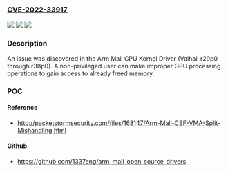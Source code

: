 ### [CVE-2022-33917](https://cve.mitre.org/cgi-bin/cvename.cgi?name=CVE-2022-33917)
![](https://img.shields.io/static/v1?label=Product&message=n%2Fa&color=blue)
![](https://img.shields.io/static/v1?label=Version&message=n%2Fa&color=blue)
![](https://img.shields.io/static/v1?label=Vulnerability&message=n%2Fa&color=brighgreen)

### Description

An issue was discovered in the Arm Mali GPU Kernel Driver (Valhall r29p0 through r38p0). A non-privileged user can make improper GPU processing operations to gain access to already freed memory.

### POC

#### Reference
- http://packetstormsecurity.com/files/168147/Arm-Mali-CSF-VMA-Split-Mishandling.html

#### Github
- https://github.com/1337eng/arm_mali_open_source_drivers

